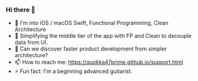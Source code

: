 ### Hi there 👋

<!--
**Quokka47Prime/Quokka47Prime** is a ✨ _special_ ✨ repository because its `README.md` (this file) appears on your GitHub profile.
-->


- 🔭 I'm into iOS / macOS Swift, Functional Programming, Clean Architecture
- 🌱 Simplifying the middle tier of the app with FP and Clean to decouple data from UI.
- 💬 Can we discover faster product development from simpler architecture?
- 📫 How to reach me: https://quokka47prime.github.io/support.html
- ⚡ Fun fact: I'm a beginning advanced guitarist.

